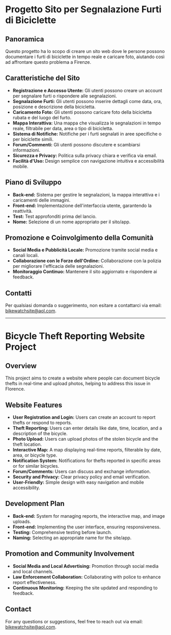 # Progetto Sito per Segnalazione Furti di Biciclette

## Panoramica
Questo progetto ha lo scopo di creare un sito web dove le persone possono documentare i furti di biciclette in tempo reale e caricare foto, aiutando così ad affrontare questo problema a Firenze.

## Caratteristiche del Sito
- **Registrazione e Accesso Utente:** Gli utenti possono creare un account per segnalare furti o rispondere alle segnalazioni.
- **Segnalazione Furti:** Gli utenti possono inserire dettagli come data, ora, posizione e descrizione della bicicletta.
- **Caricamento Foto:** Gli utenti possono caricare foto della bicicletta rubata e del luogo del furto.
- **Mappa Interattiva:** Una mappa che visualizza le segnalazioni in tempo reale, filtrabile per data, area o tipo di bicicletta.
- **Sistema di Notifiche:** Notifiche per i furti segnalati in aree specifiche o per biciclette simili.
- **Forum/Commenti:** Gli utenti possono discutere e scambiarsi informazioni.
- **Sicurezza e Privacy:** Politica sulla privacy chiara e verifica via email.
- **Facilità d'Uso:** Design semplice con navigazione intuitiva e accessibilità mobile.

## Piano di Sviluppo
- **Back-end:** Sistema per gestire le segnalazioni, la mappa interattiva e i caricamenti delle immagini.
- **Front-end:** Implementazione dell'interfaccia utente, garantendo la reattività.
- **Test:** Test approfonditi prima del lancio.
- **Nome:** Selezione di un nome appropriato per il sito/app.

## Promozione e Coinvolgimento della Comunità
- **Social Media e Pubblicità Locale:** Promozione tramite social media e canali locali.
- **Collaborazione con le Forze dell'Ordine:** Collaborazione con la polizia per migliorare l'efficacia delle segnalazioni.
- **Monitoraggio Continuo:** Mantenere il sito aggiornato e rispondere ai feedback.


## Contatti
Per qualsiasi domanda o suggerimento, non esitare a contattarci via email: [bikewatchsite@aol.com](mailto:bikewatchsite@aol.com).

---

# Bicycle Theft Reporting Website Project

## Overview
This project aims to create a website where people can document bicycle thefts in real-time and upload photos, helping to address this issue in Florence.

## Website Features
- **User Registration and Login:** Users can create an account to report thefts or respond to reports.
- **Theft Reporting:** Users can enter details like date, time, location, and a description of the bicycle.
- **Photo Upload:** Users can upload photos of the stolen bicycle and the theft location.
- **Interactive Map:** A map displaying real-time reports, filterable by date, area, or bicycle type.
- **Notification System:** Notifications for thefts reported in specific areas or for similar bicycles.
- **Forum/Comments:** Users can discuss and exchange information.
- **Security and Privacy:** Clear privacy policy and email verification.
- **User-Friendly:** Simple design with easy navigation and mobile accessibility.

## Development Plan
- **Back-end:** System for managing reports, the interactive map, and image uploads.
- **Front-end:** Implementing the user interface, ensuring responsiveness.
- **Testing:** Comprehensive testing before launch.
- **Naming:** Selecting an appropriate name for the site/app.

## Promotion and Community Involvement
- **Social Media and Local Advertising:** Promotion through social media and local channels.
- **Law Enforcement Collaboration:** Collaborating with police to enhance report effectiveness.
- **Continuous Monitoring:** Keeping the site updated and responding to feedback.


## Contact
For any questions or suggestions, feel free to reach out via email: [bikewatchsite@aol.com](mailto:bikewatchsite@aol.com).


